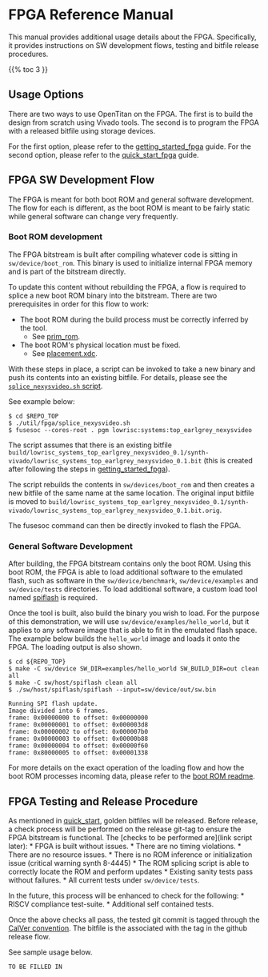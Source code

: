 # FPGA Reference Manual

This manual provides additional usage details about the FPGA.
Specifically, it provides instructions on SW development flows, testing and bitfile release procedures.

{{% toc 3 }}

## Usage Options

There are two ways to use OpenTitan on the FPGA.
The first is to build the design from scratch using Vivado tools.
The second is to program the FPGA with a released bitfile using storage devices.

For the first option, please refer to the [getting_started_fpga](../ug/fpga/getting_started_fpga.md) guide.
For the second option, please refer to the [quick_start_fpga](../ug/fpga/quick_start_fpga.md) guide.

## FPGA SW Development Flow

The FPGA is meant for both boot ROM and general software development.
The flow for each is different, as the boot ROM is meant to be fairly static while general software can change very frequently.

### Boot ROM development

The FPGA bitstream is built after compiling whatever code is sitting in `sw/device/boot_rom`.
This binary is used to initialize internal FPGA memory and is part of the bitstream directly.

To update this content without rebuilding the FPGA, a flow is required to splice a new boot ROM binary into the bitstream.
There are two prerequisites in order for this flow to work:
* The boot ROM during the build process must be correctly inferred by the tool.
  * See [prim_rom](https://github.com/lowRISC/opentitan/blob/master/hw/ip/prim_xilinx/rtl/prim_xilinx_rom.sv).
* The boot ROM's physical location must be fixed.
  * See [placement.xdc](https://github.com/lowRISC/opentitan/blob/master/hw/top_earlgrey/data/placement.xdc).

With these steps in place, a script can be invoked to take a new binary and push its contents into an existing bitfile.
For details, please see the [`splice_nexysvideo.sh` script](https://github.com/lowRISC/opentitan/blob/master/util/fpga/splice_nexysvideo.sh).

See example below:

```console
$ cd $REPO_TOP
$ ./util/fpga/splice_nexysvideo.sh
$ fusesoc --cores-root . pgm lowrisc:systems:top_earlgrey_nexysvideo
```

The script assumes that there is an existing bitfile `build/lowrisc_systems_top_earlgrey_nexysvideo_0.1/synth-vivado/lowrisc_systems_top_earlgrey_nexysvideo_0.1.bit` (this is created after following the steps in [getting_started_fpga](../ug/fpga/getting_started_fpga.md)).

The script rebuilds the contents in `sw/devices/boot_rom` and then creates a new bitfile of the same name at the same location.
The original input bitfile is moved to `build/lowrisc_systems_top_earlgrey_nexysvideo_0.1/synth-vivado/lowrisc_systems_top_earlgrey_nexysvideo_0.1.bit.orig`.

The fusesoc command can then be directly invoked to flash the FPGA.

### General Software Development

After building, the FPGA bitstream contains only the boot ROM.
Using this boot ROM, the FPGA is able to load additional software to the emulated flash, such as software in the `sw/device/benchmark`, `sw/device/examples` and `sw/device/tests` directories.
To load additional software, a custom load tool named [spiflash](../../sw/host/spiflash/README.md) is required.

Once the tool is built, also build the binary you wish to load.
For the purpose of this demonstration, we will use `sw/device/examples/hello_world`, but it applies to any software image that is able to fit in the emulated flash space.
The example below builds the `hello_world` image and loads it onto the FPGA.
The loading output is also shown.

```console
$ cd ${REPO_TOP}
$ make -C sw/device SW_DIR=examples/hello_world SW_BUILD_DIR=out clean all
$ make -C sw/host/spiflash clean all
$ ./sw/host/spiflash/spiflash --input=sw/device/out/sw.bin

Running SPI flash update.
Image divided into 6 frames.
frame: 0x00000000 to offset: 0x00000000
frame: 0x00000001 to offset: 0x000003d8
frame: 0x00000002 to offset: 0x000007b0
frame: 0x00000003 to offset: 0x00000b88
frame: 0x00000004 to offset: 0x00000f60
frame: 0x80000005 to offset: 0x00001338
```

For more details on the exact operation of the loading flow and how the boot ROM processes incoming data, please refer to the [boot ROM readme](../../sw/device/boot_rom/README.md).

## FPGA Testing and Release Procedure

As mentioned in [quick_start](../ug/fpga/quick_start_fpga.md), golden bitfiles will be released.
Before release, a check process will be performed on the release git-tag to ensure the FPGA bitstream is functional.
The [checks to be performed are](link script later):
    * FPGA is built without issues.
      * There are no timing violations.
      * There are no resource issues.
      * There is no ROM inference or initialization issue (critical warning synth 8-4445)
      * The ROM splicing script is able to correctly locate the ROM and perform updates
    * Existing sanity tests pass without failures.
      * All current tests under `sw/device/tests`.


In the future, this process will be enhanced to check for the following:
    * RISCV compliance test-suite.
    * Additional self contained tests.


Once the above checks all pass, the tested  git commit is tagged through the [CalVer convention](https://calver.org).
The bitfile is the associated with the tag in the github release flow.

See sample usage below.

```console
TO BE FILLED IN
```
